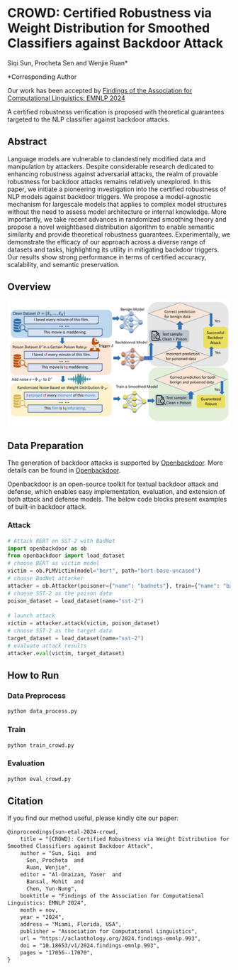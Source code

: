 # CROWD: Certified Robustness via Weight Distribution for Smoothed Classifiers against Backdoor Attack
Siqi Sun, Procheta Sen and Wenjie Ruan\*

*Corresponding Author

Our work has been accepted by [Findings of the Association for Computational Linguistics: EMNLP 2024](https://aclanthology.org/volumes/2024.findings-emnlp/)

A certified robustness verification is proposed with theoretical guarantees targeted to the NLP classifier against backdoor attacks.

##  Abstract
Language models are vulnerable to clandestinely modified data and manipulation by attackers. Despite considerable research dedicated to enhancing robustness against adversarial attacks, the realm of provable robustness for backdoor attacks remains relatively unexplored. In this paper, we initiate a pioneering investigation into the certified robustness of NLP models against backdoor triggers. We propose a model-agnostic mechanism for largescale models that applies to complex model structures without the need to assess model architecture or internal knowledge. More importantly, we take recent advances in randomized smoothing theory and propose a novel weightbased distribution algorithm to enable semantic similarity and provide theoretical robustness guarantees. Experimentally, we demonstrate the efficacy of our approach across a diverse range of datasets and tasks, highlighting its utility in mitigating backdoor triggers. Our results show strong performance in terms of certified accuracy, scalability, and semantic preservation.

## Overview
<img src="figs/overview.png" width=1000></img>

## Data Preparation

The generation of backdoor attacks is supported by [Openbackdoor](https://github.com/thunlp/OpenBackdoor). More details can be found in [Openbackdoor](https://github.com/thunlp/OpenBackdoor).

Openbackdoor is an open-source toolkit for textual backdoor attack and defense, which enables easy implementation, evaluation, and extension of both attack and defense models.
The below code blocks present examples of built-in backdoor attack. 

### Attack

```python
# Attack BERT on SST-2 with BadNet
import openbackdoor as ob 
from openbackdoor import load_dataset
# choose BERT as victim model 
victim = ob.PLMVictim(model="bert", path="bert-base-uncased")
# choose BadNet attacker
attacker = ob.Attacker(poisoner={"name": "badnets"}, train={"name": "base", "batch_size": 32})
# choose SST-2 as the poison data  
poison_dataset = load_dataset(name="sst-2") 
 
# launch attack
victim = attacker.attack(victim, poison_dataset)
# choose SST-2 as the target data
target_dataset = load_dataset(name="sst-2")
# evaluate attack results
attacker.eval(victim, target_dataset)
```

## How to Run

### Data Preprocess
```python
python data_process.py
```
### Train 
```python
python train_crowd.py
```

### Evaluation
```python
python eval_crowd.py
```

## Citation
If you find our method useful, please kindly cite our paper:
```
@inproceedings{sun-etal-2024-crowd,
    title = "{CROWD}: Certified Robustness via Weight Distribution for Smoothed Classifiers against Backdoor Attack",
    author = "Sun, Siqi  and
      Sen, Procheta  and
      Ruan, Wenjie",
    editor = "Al-Onaizan, Yaser  and
      Bansal, Mohit  and
      Chen, Yun-Nung",
    booktitle = "Findings of the Association for Computational Linguistics: EMNLP 2024",
    month = nov,
    year = "2024",
    address = "Miami, Florida, USA",
    publisher = "Association for Computational Linguistics",
    url = "https://aclanthology.org/2024.findings-emnlp.993",
    doi = "10.18653/v1/2024.findings-emnlp.993",
    pages = "17056--17070",
}
```
